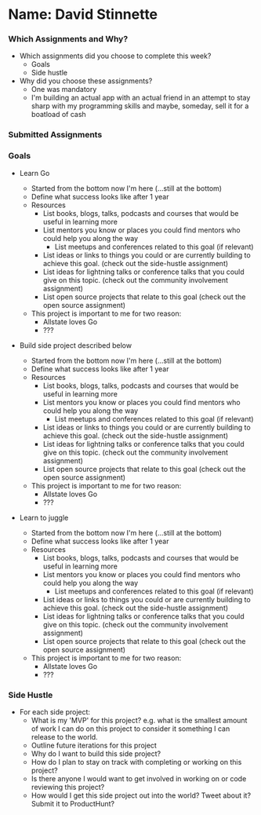 # Name: David Stinnette

### Which Assignments and Why?
- Which assignments did you choose to complete this week?
  - Goals
  - Side hustle
- Why did you choose these assignments?
  - One was mandatory
  - I'm building an actual app with an actual friend in an attempt to stay
    sharp with my programming skills and maybe, someday, sell it for a boatload
    of cash

### Submitted Assignments

### Goals

- Learn Go
  - Started from the bottom now I'm here (...still at the bottom)
  - Define what success looks like after 1 year
  - Resources
    - List books, blogs, talks, podcasts and courses that would be useful in learning more
    - List mentors you know or places you could find mentors who could help you along the way
        - List meetups and conferences related to this goal (if relevant)
    - List ideas or links to things you could or are currently building to achieve this goal. (check out the side-hustle assignment)
    - List ideas for lightning talks or conference talks that you could give on this topic. (check out the community involvement assignment)
    - List open source projects that relate to this goal (check out the open source assignment)
  - This project is important to me for two reason:
    - Allstate loves Go
    - ???

- Build side project described below
  - Started from the bottom now I'm here (...still at the bottom)
  - Define what success looks like after 1 year
  - Resources
    - List books, blogs, talks, podcasts and courses that would be useful in learning more
    - List mentors you know or places you could find mentors who could help you along the way
        - List meetups and conferences related to this goal (if relevant)
    - List ideas or links to things you could or are currently building to achieve this goal. (check out the side-hustle assignment)
    - List ideas for lightning talks or conference talks that you could give on this topic. (check out the community involvement assignment)
    - List open source projects that relate to this goal (check out the open source assignment)
  - This project is important to me for two reason:
    - Allstate loves Go
    - ???

- Learn to juggle
  - Started from the bottom now I'm here (...still at the bottom)
  - Define what success looks like after 1 year
  - Resources
    - List books, blogs, talks, podcasts and courses that would be useful in learning more
    - List mentors you know or places you could find mentors who could help you along the way
        - List meetups and conferences related to this goal (if relevant)
    - List ideas or links to things you could or are currently building to achieve this goal. (check out the side-hustle assignment)
    - List ideas for lightning talks or conference talks that you could give on this topic. (check out the community involvement assignment)
    - List open source projects that relate to this goal (check out the open source assignment)
  - This project is important to me for two reason:
    - Allstate loves Go
    - ???

### Side Hustle

- For each side project:
  - What is my 'MVP' for this project? e.g. what is the smallest amount of work
  I can do on this project to consider it something I can release to the world.
  - Outline future iterations for this project
  - Why do I want to build this side project?
  - How do I plan to stay on track with completing or working on this project?
  - Is there anyone I would want to get involved in working on or code reviewing this project?
  - How would I get this side project out into the world? Tweet about it? Submit it to ProductHunt?
